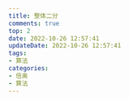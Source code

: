 ```yaml
---
title: 整体二分
comments: true
top: 2
date: 2022-10-26 12:57:41
updateDate: 2022-10-26 12:57:41
tags: 
- 算法
categories:
- 信奥
- 算法
---
```


<!-- 整体二分的思想其实很容易理解：

 -->

